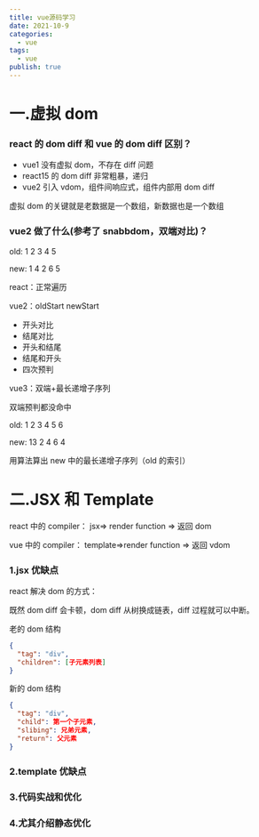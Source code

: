 ```yaml
---
title: vue源码学习
date: 2021-10-9
categories:
  - vue
tags:
  - vue
publish: true
---
```


<!-- more -->

# 一.虚拟 dom

### react 的 dom diff 和 vue 的 dom diff 区别？

- vue1 没有虚拟 dom，不存在 diff 问题
- react15 的 dom diff 非常粗暴，递归
- vue2 引入 vdom，组件间响应式，组件内部用 dom diff

虚拟 dom 的关键就是老数据是一个数组，新数据也是一个数组

### vue2 做了什么(参考了 snabbdom，双端对比)？

old: 1 2 3 4 5

new: 1 4 2 6 5

react：正常遍历

vue2：oldStart newStart

- 开头对比
- 结尾对比
- 开头和结尾
- 结尾和开头
- 四次预判

vue3：双端+最长递增子序列

双端预判都没命中

old: 1 2 3 4 5 6

new: 13 2 4 6 4

用算法算出 new 中的最长递增子序列（old 的索引）

# 二.JSX 和 Template

react 中的 compiler： jsx=> render function => 返回 dom

vue 中的 compiler： template=>render function => 返回 vdom

### 1.jsx 优缺点

react 解决 dom 的方式：

既然 dom diff 会卡顿，dom diff 从树换成链表，diff 过程就可以中断。

老的 dom 结构

```json
{
  "tag": "div",
  "children": [子元素列表]
}
```

新的 dom 结构

```json
{
  "tag": "div",
  "child": 第一个子元素,
  "slibing": 兄弟元素,
  "return": 父元素
}
```

### 2.template 优缺点

### 3.代码实战和优化

### 4.尤其介绍静态优化

